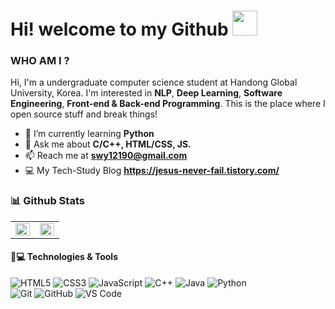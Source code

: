 <!--
**siwanyyang/siwanyyang** is a ✨ _special_ ✨ repository because its `README.md` (this file) appears on your GitHub profile.

Here are some ideas to get you started:

- 🔭 I’m currently working on ...
- 🌱 I’m currently learning ...
- 👯 I’m looking to collaborate on ...
- 🤔 I’m looking for help with ...
- 💬 Ask me about ...
- 📫 How to reach me: ...
- 😄 Pronouns: ...
-->
Hi! welcome to my Github <img src="https://camo.githubusercontent.com/fb070d9f71a64edbafed08519130d75e7e0a0a69665d50d94ad095157f702e59/68747470733a2f2f6d656469612e67697068792e636f6d2f6d656469612f6d47634e6a736657416a593541455a4e77362f67697068792e676966" width="40"></img>
===========
### WHO AM I ?
Hi, I'm a undergraduate computer science student at Handong Global University, Korea. 
I'm interested in **NLP**, **Deep Learning**, **Software Engineering**, **Front-end & Back-end Programming**. 
This is the place where I open source stuff and break things!
- 🌱 I’m currently learning **Python**
- 💬 Ask me about **C/C++, HTML/CSS, JS.**
- 📫 Reach me at **swy12190@gmail.com**
- 💻 My Tech-Study Blog **https://jesus-never-fail.tistory.com/**

### 📊 Github Stats #
<table><tr><td valign="top" width="50%">
<img src="https://github-readme-stats.vercel.app/api?username=siwanyyang&show_icons=true&count_private=true&hide_border=true&theme=graywhite" align="left" style="width: 100%" />
</td><td valign="top" width="50%">
<img src="https://github-readme-stats.vercel.app/api/top-langs/?username=siwanyyang&hide_border=true&layout=compact&theme=graywhite" align="left" style="width: 100%" />
</td></tr></table> 

#### 🚀💻 Technologies & Tools 
![HTML5](https://img.shields.io/badge/-HTML5-%23E44D27?style=flat-square&logo=html5&logoColor=ffffff)
![CSS3](https://img.shields.io/badge/-CSS3-%231572B6?style=flat-square&logo=css3)
![JavaScript](https://img.shields.io/badge/-JavaScript-%23F7DF1C?style=flat-square&logo=javascript&logoColor=000000&labelColor=%23F7DF1C&color=%23FFCE5A)
![C++](https://img.shields.io/badge/-c++-black?logo=c%2B%2B&style=social)
![Java](https://img.shields.io/badge/Java-orange?style=flat-square&logo=java)
![Python](https://img.shields.io/badge/-Python-black?style=flat-square&logo=Python)
<br>![Git](https://img.shields.io/badge/-Git-black?style=flat-square&logo=git)
![GitHub](https://img.shields.io/badge/-GitHub-181717?style=flat-square&logo=github)
![VS Code](https://img.shields.io/badge/-VS%20Code-007ACC?style=flat-square&logo=visual-studio-code)




